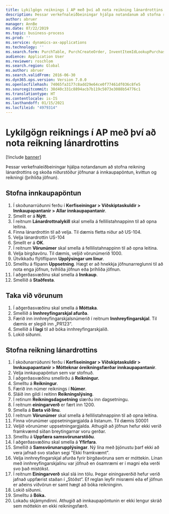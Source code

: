 ```yaml
---
title: Lykilgögn reiknings í AP með því að nota reikning lánardrottins
description: Þessar verkefnaleiðbeiningar hjálpa notandanum að stofna reikning lánardrottins og skoða niðurstöður jöfnunar á innkaupapöntun, kvittun og reikningi (þríhliða jöfnun).
author: abruer
manager: AnnBe
ms.date: 07/22/2019
ms.topic: business-process
ms.prod: ''
ms.service: dynamics-ax-applications
ms.technology: ''
ms.search.form: PurchTable, PurchCreateOrder, InventItemIdLookupPurchase, PurchEditLines, VendEditInvoice, InventItemIdLookupSimple, VendInvoiceMatchingDetails
audience: Application User
ms.reviewer: roschlom
ms.search.region: Global
ms.author: abruer
ms.search.validFrom: 2016-06-30
ms.dyn365.ops.version: Version 7.0.0
ms.openlocfilehash: 74065fa3177c8add29e64ce0f77461df036c8fe5
ms.sourcegitcommit: 38d40c331c8894acb7b119c5073e3088b54776c1
ms.translationtype: HT
ms.contentlocale: is-IS
ms.lasthandoff: 01/15/2021
ms.locfileid: "4979314"
---
```

# <a name="key-invoice-data-in-ap-using-a-vendor-invoice"></a>Lykilgögn reiknings í AP með því að nota reikning lánardrottins

[!include [banner](../../includes/banner.md)]

Þessar verkefnaleiðbeiningar hjálpa notandanum að stofna reikning lánardrottins og skoða niðurstöður jöfnunar á innkaupapöntun, kvittun og reikningi (þríhliða jöfnun).


## <a name="create-a-purchase-order"></a>Stofna innkaupapöntun
1. Í skoðunarrúðunni ferðu í **Kerfiseiningar > Viðskiptaskuldir > Innkaupapantanir > Allar innkaupapantanir**.
2. Smellt er á **Nýtt**.
3. Í reitnum **Lánardrottnalykill** skal smella á fellilistahnappinn til að opna leitina.
4. Finna lánardrottin til að velja. Til dæmis fletta niður að US-104.
5. Velja lánardrottin US-104
6. Smellt er á **OK**.
7. Í reitnum **Vörunúmer** skal smella á fellilistahnappinn til að opna leitina.
8. Velja birgðavöru. Til dæmis, veljið vörunúmerið 1000.
9. Útvíkkaðu flýtiflipann **Upplýsingar um línur**.
10. Smelltu á flipann **Uppsetning**. Hægt er að hnekkja jöfnunarreglunni til að nota enga jöfnun, tvíhliða jöfnun eða þríhliða jöfnun.  
11. Í aðgerðasvæðinu skal smella á **Innkaup**.
12. Smellið á **Staðfesta**.

## <a name="receive-the-products"></a>Taka við vörunum
1. Í aðgerðasvæðinu skal smella á **Móttaka**.
2. Smellið á **Innhreyfingarskjal afurða**.
3. Færið inn innhreyfingarskjalsnúmerið í reitnum **Innhreyfingarskjal**. Til dæmis er slegið inn „PR123“.
4. Smellið á **Í lagi** til að bóka innhreyfingarskjalið.
5. Lokið síðunni.

## <a name="create-a-vendor-invoice"></a>Stofna reikning lánardrottins
1. Í skoðunarrúðunni ferðu í **Kerfiseiningar > Viðskiptaskuldir > Innkaupapantanir > Mótteknar óreikningsfærðar innkaupapantanir**.
2. Velja innkaupapöntun sem var stofnuð.
3. Í aðgerðasvæðinu smellirðu á **Reikningur.**
4. Smelltu á **Reikningur**.
5. Færið inn númer reiknings í **Númer**.
6. Sláið inn gildi í reitinn **Reikningslýsing**.
7. Í retinum **Reikningsdagsetning** slærðu inn dagsetningu.
8. Í reitnum **einingarverð** er fært inn 1200.
9. Smella á **Bæta við línu**.
10. Í reitnum **Vörunúmer** skal smella á fellilistahnappinn til að opna leitina.
11. Finna vörunúmer uppsetningargjalda á listanum. Til dæmis S0001
12. Veljið vörunúmer uppsetningargjalda. Athugið að jöfnun hefur ekki verið framkvæmd síðan breytingarnar voru gerðar.  
13. Smelltu á **Uppfæra samsvörunarstöðu**.
14. Í aðgerðasvæðinu skal smella á **Yfirfara**.
15. Smellið á **Samsvörunarupplýsingar**. Ný lína með þjónustu þarf ekki að vera jafnað svo staðan segi "Ekki framkvæmt".  
16. Velja innhreyfingarskjal afurða fyrir birgðavöruna sem er móttekin. Línan með innhreyfingarskjalinu var jöfnuð en ósamræmi er í magni eða verði svo það mistókst.  
17. Í reitnum **Einingarverð** skal slá inn tölu. Þegar einingaverðið hefur verið jafnað uppfærist staðan í „Stóðst“. Ef reglan leyfir misræmi eða ef jöfnun er aðeins viðvörun er samt hægt að bóka reikninginn.  
18. Lokið síðunni.
19. Smelltu á **Bóka.**
20. Lokaðu skjámyndinni. Athugið að innkaupapöntunin er ekki lengur skráð sem móttekin en ekki reikningsfærð.  

